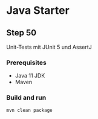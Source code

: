 # Java Starter #

## Step 50

Unit-Tests mit JUnit 5 und AssertJ

### Prerequisites
- Java 11 JDK
- Maven

### Build and run

```shell
mvn clean package
```
